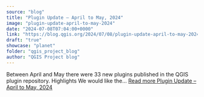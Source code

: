 ```yaml
---
source: "blog"
title: "Plugin Update – April to May, 2024"
image: "plugin-update-april-to-may-2024"
date: "2024-07-08T07:04:00+0000"
link: "https://blog.qgis.org/2024/07/08/plugin-update-april-to-may-2024/"
draft: "true"
showcase: "planet"
folder: "qgis_project_blog"
author: "QGIS Project blog"
---
```


Between April and May there were 33 new plugins published in the QGIS plugin repository. Highlights We would like the&#8230; <a class="read-more" href="https://blog.qgis.org/2024/07/08/plugin-update-april-to-may-2024/">Read more <span class="screen-reader-text">Plugin Update &#8211; April to May,&#160;2024</span></a>
